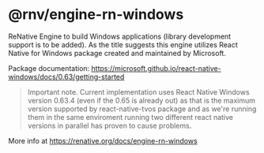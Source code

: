 # @rnv/engine-rn-windows

ReNative Engine to build Windows applications (library development support is to be added).
As the title suggests this engine utilizes React Native for Windows package created and maintained by Microsoft.

Package documentation: https://microsoft.github.io/react-native-windows/docs/0.63/getting-started
> Important note. Current implementation uses React Native Windows version 0.63.4 (even if the 0.65 is already out) as that is the maximum version supported by react-native-tvos package and as we're running them in the same enviroment running two different react native versions in parallel has proven to cause problems.

More info at https://renative.org/docs/engine-rn-windows
